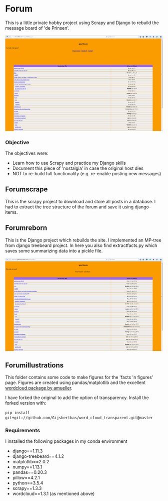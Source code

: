 # Forum #
This is a little private hobby project using Scrapy and Django to rebuild the message board of 'de Prinsen'. 

![Screenshot of the original](forumillustrations/forumoriginal.jpg)

### Objective ###
The objectives were:
* Learn how to use Scrapy and practice my Django skills
* Document this piece of 'nostalgia' in case the original host dies
* NOT to re-build full functionality (e.g. re-enable posting new messages)

## Forumscrape ##
This is the scrapy project to download and store all posts in a database. I had to extract the tree structure of the forum and save it using django-items.

## Forumreborn ##
This is the Django project which rebuilds the site. I implemented an MP-tree from django treebeard project. In here you also find extractfacts.py which saves some summarizing data into a pickle file.

![Screenshot of the rebuild](forumillustrations/forumreborn.jpg)

## Forumillustrations ##
This folder contains some code to make figures for the 'facts 'n figures' page. Figures are created using pandas/matplotlib and the excellent [wordcloud package by amueller](https://github.com/amueller/word_cloud).

I have forked the original to add the option of transparency. Install the forked version with:

    pip install git+git://github.com/Gijsbertbas/word_cloud_transparent.git@master

### Requirements ###
I installed the following packages in my conda environment
* django==1.11.3
* django-treebeard==4.1.2
* matplotlib==2.0.2
* numpy==1.13.1
* pandas==0.20.3
* pillow==4.2.1
* python==3.5.4
* scrapy==1.3.3
* wordcloud==1.3.1 (as mentioned above)
